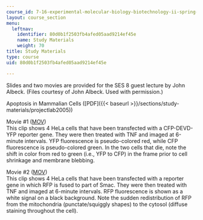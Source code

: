 ```yaml
---
course_id: 7-16-experimental-molecular-biology-biotechnology-ii-spring-2005
layout: course_section
menu:
  leftnav:
    identifier: 80d0b1f2503fb4afed05aad9214ef45e
    name: Study Materials
    weight: 70
title: Study Materials
type: course
uid: 80d0b1f2503fb4afed05aad9214ef45e

---
```


Slides and two movies are provided for the SES 8 guest lecture by John Albeck. (Files courtesy of John Albeck. Used with permission.)

Apoptosis in Mammalian Cells ([PDF]({{< baseurl >}}/sections/study-materials/projectlab2005))

Movie #1 ([MOV](/ans7870/7/7.16/s05/studymaterials/hela6.mov))  
This clip shows 4 HeLa cells that have been transfected with a CFP-DEVD-YFP reporter gene. They were then treated with TNF and imaged at 6-minute intervals. YFP fluorescence is pseudo-colored red, while CFP fluorescence is pseudo-colored green. In the two cells that die, note the shift in color from red to green (i.e., YFP to CFP) in the frame prior to cell shrinkage and membrane blebbing.

Movie #2 ([MOV](/ans7870/7/7.16/s05/studymaterials/devdimsrfpmovie1.mov))  
This clip shows 4 HeLa cells that have been transfected with a reporter gene in which RFP is fused to part of Smac. They were then treated with TNF and imaged at 6-minute intervals. RFP fluorescence is shown as a white signal on a black background. Note the sudden redistribution of RFP from the mitochondria (punctate/squiggly shapes) to the cytosol (diffuse staining throughout the cell).